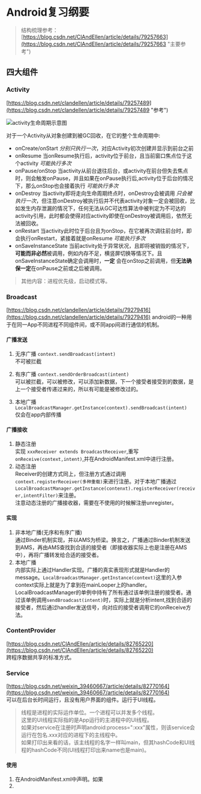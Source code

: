 # Android复习纲要 #
> 结构梳理参考：[https://blog.csdn.net/ClAndEllen/article/details/79257663](https://blog.csdn.net/ClAndEllen/article/details/79257663 "主要参考")

## 四大组件 ##

### Activity ###
[https://blog.csdn.net/clandellen/article/details/79257489](https://blog.csdn.net/clandellen/article/details/79257489 "参考")

![activity生命周期示意图](http://i2.tiimg.com/697392/7e09d93675aef06f.png)

对于一个Activity从对象创建到被GC回收，在它的整个生命周期中:

- onCreate/onStart *分别只执行一次*，对应Activity初次创建并显示到前台之前
- onResume 当onResume执行后，activity位于前台，且当前窗口焦点位于这个activity *可能执行多次*
- onPause/onStop 当activity从前台退往后台，或activity在前台但失去焦点时，则会触发onPause，并且如果在onPause执行后,activity位于后台的情况下，那么onStop也会接着执行 *可能执行多次*
- onDestroy 当activity即将走向生命周期终点时，onDestroy会被调用 *只会被执行一次*，但注意onDestroy被执行后并不代表activity对象一定会被回收，比如发生内存泄漏的情况下，任何无法从GC可达性算法中被判定为不可达的activity引用，此时都会使得对应activity即使在onDestroy被调用后，依然无法被回收。
- onRestart 当activity此时位于后台且为onStop，在它被再次调往前台时，即会执行onRestart，紧接着就是onResume *可能执行多次*
- onSaveInstanceState 当前activity处于异常状况，且即将被销毁的情况下，**可能而非必然**被调用，例如内存不足，横竖屏切换等情况下。且onSaveInstanceState确定会调用时，**一定** 会在onStop之前调用，但**无法确保一定**在onPause之前或之后被调用。

> 其他内容：进程优先级，启动模式等。

### Broadcast ###
[https://blog.csdn.net/clandellen/article/details/79279416](https://blog.csdn.net/clandellen/article/details/79279416)
android的一种用于在同一App不同进程不同组件间，或不同app间进行通信的机制。
#### 广播发送 ####
1. 无序广播 `context.sendBroadcast(intent)`
	<br>不可被拦截

2. 有序广播 `context.sendOrderBroadcast(intent)`
	<br>可以被拦截，可以被修改，可以添加新数据，下一个接受者接受到的数据，是上一个接受者传递过来的，所以有可能是被修改过的。
3. 本地广播 `LocalBroadcastManager.getInstance(context).sendBroadcast(intent)`
	<br>仅会在app内部传播
#### 广播接收 ####

1. 静态注册
	<br>实现 `xxxReceiver extends BroadcastReceiver`,重写 `onReceive(context,intent)`,并在AndroidManifest.xml中进行注册。
2. 动态注册
	<br>Receiver的创建方式同上，但注册方式通过调用`context.registerReceiver(多种重载)`来进行注册。对于本地广播通过`LocalBroadcastManager.getInstance(contenxt).registerReceiver(receiver,intentFilter)`来注册。
	<br>注意动态注册的广播接收器，需要在不使用的时候解注册unregister。
#### 实现 ####
1. 非本地广播(无序和有序广播)<br>通过Binder机制实现，并以AMS为桥梁。换言之，广播通过Binder机制发送到AMS，再由AMS查找到合适的接受者（即接收器实际上也是注册在AMS中），再将广播转发给合适的接受者。
2. 本地广播<br>内部实际上通过Handler实现。广播的真实表现形式就是Handler的message。`LocalBroadcastManager.getInstance(context)`这里的入参context实际上就是为了拿到在mainLooper上的handler。LocalBroadcastManager的单例中持有了所有通过该单例注册的接受者。通过该单例调用`sendBroadcast(intent)`时，实际上就是分析intent,找到合适的接受者，然后通过handler发送信号，向对应的接受者调用它的onReceive方法。

### ContentProvider ###
[https://blog.csdn.net/ClAndEllen/article/details/82765220](https://blog.csdn.net/ClAndEllen/article/details/82765220)
<br>跨程序数据共享的标准方式。
### Service ###
[https://blog.csdn.net/weixin_39460667/article/details/82770164](https://blog.csdn.net/weixin_39460667/article/details/82770164)
<br>可以在后台长时间运行，且没有用户界面的组件。运行于UI线程。
> 线程是进程的实际运作单位。一个进程可以并发多个线程。
> <br>这里的UI线程实际指的是App运行的主进程中的UI线程。
> <br>如果对service在注册时声明android:process=":xxx"属性，则该service会运行在包名.xxx对应的进程下的主线程中。
> <br>如果打印出来看的话，该主线程的名字一样叫main，但其hashCode和UI线程的hashCode不同(UI线程打印出来name也是main)。
#### 使用 ####
1. 在AndroidManifest.xml中声明。如果
2. 